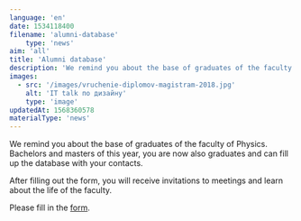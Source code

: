 ```yaml
---
language: 'en'
date: 1534118400
filename: 'alumni-database'
    type: 'news'
aim: 'all'
title: 'Alumni database'
description: 'We remind you about the base of graduates of the faculty of Physics....'
images:
  - src: '/images/vruchenie-diplomov-magistram-2018.jpg'
    alt: 'IT talk по дизайну'
    type: 'image'
updatedAt: 1568360578
materialType: 'news'
---
```

We remind you about the base of graduates of the faculty of Physics. Bachelors and masters of this year, you are now also graduates and can fill up the database with your contacts.

After filling out the form, you will receive invitations to meetings and learn about the life of the faculty.

Please fill in the [form](https://vk.com/away.php?to=https%3A%2F%2Fdocs.google.com%2Fforms%2Fd%2Fe%2F1FAIpQLSduLrEM68Y9tbhHfkIghM0Cttk-ZOr4VaHh7H6rpBCg-ClG2Q%2Fviewform&post=-131429_5576&el=snippet).
